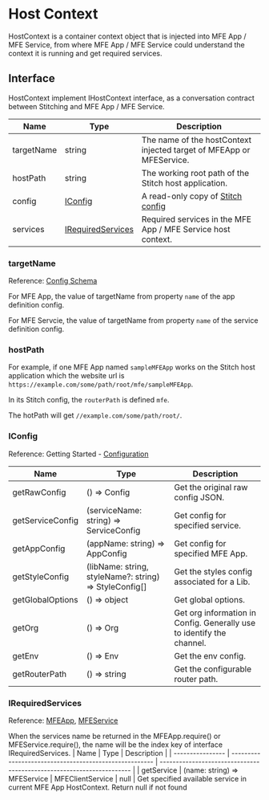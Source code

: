 # Host Context

HostContext is a container context object that is injected into MFE App / MFE Service, from where MFE App / MFE Service could understand the context it is running and get required services.

## Interface

HostContext implement IHostContext interface, as a conversation contract between Stitching and MFE App / MFE Service.

| Name       | Type                                              | Description                                                                                                             |
| ---------- | ------------------------------------------------- | ----------------------------------------------------------------------------------------------------------------------- |
| targetName | string                                            | The name of the hostContext injected target of MFEApp or MFEService.                                                    |
| hostPath   | string                                            | The working root path of the Stitch host application.                                                                   |
| config     | [IConfig](#interface-iconfig)                     | A read-only copy of [Stitch config](https://alm-github.systems.uk.hsbc/Net-UI/stitch/blob/HEAD/docs/3.Config_Schema.md) |
| services   | [IRequiredServices](#interface-irequiredservices) | Required services in the MFE App / MFE Service host context.                                                            |

### targetName

Reference: [Config Schema](https://alm-github.systems.uk.hsbc/Net-UI/stitch/blob/HEAD/docs/3.Config_Schema.md)

For MFE App, the value of targetName from property `name` of the app definition config.

For MFE Servcie, the value of targetName from property `name` of the service definition config.

### hostPath

For example, if one MFE App named `sampleMFEApp` works on the Stitch host application which the website url is `https://example.com/some/path/root/mfe/sampleMFEApp`.

In its Stitch config, the `routerPath`
is defined `mfe`.

The hotPath will get `//example.com/some/path/root/`.

### IConfig

Reference: Getting Started - [Configuration](https://alm-github.systems.uk.hsbc/Net-UI/stitch/blob/HEAD/docs/2.Getting_Started/2.2.Configuration.md)

| Name             | Type                                                   | Description                                                           |
| ---------------- | ------------------------------------------------------ | --------------------------------------------------------------------- |
| getRawConfig     | () => Config                                           | Get the original raw config JSON.                                     |
| getServiceConfig | (serviceName: string) => ServiceConfig                 | Get config for specified service.                                     |
| getAppConfig     | (appName: string) => AppConfig                         | Get config for specified MFE App.                                     |
| getStyleConfig   | (libName: string, styleName?: string) => StyleConfig[] | Get the styles config associated for a Lib.                           |
| getGlobalOptions | () => object                                           | Get global options.                                                   |
| getOrg           | () => Org                                              | Get org information in Config. Generally use to identify the channel. |
| getEnv           | () => Env                                              | Get the env config.                                                   |
| getRouterPath    | () => string                                           | Get the configurable router path.                                     |

### IRequiredServices

Reference: [MFEApp](https://alm-github.systems.uk.hsbc/Net-UI/stitch/blob/HEAD/docs/5.MFE_App/5.1.Interface.md#mfeapp), [MFEService](https://alm-github.systems.uk.hsbc/Net-UI/stitch/blob/HEAD/docs/5.MFE_App/5.1.Interface.md#mfeservice)

When the services name be returned in the MFEApp.require() or MFEService.require(), the name will be the index key of interface IRequiredServices.
| Name | Type | Description |
| ---------------- | ------------------------------------------------------ | --------------------------------------------------------------------- |
| getService | (name: string) => MFEService \| MFEClientService \| null | Get specified available service in current MFE App HostContext. Return null if not found
